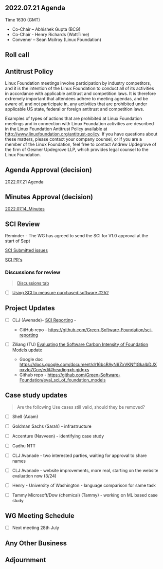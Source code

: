 ## 2022.07.21 Agenda

Time 1630 (GMT)

- Co-Chair – Abhishek Gupta (BCG)
- Co-Chair - Henry Richards (WattTime)
- Convener – Sean Mcilroy (Linux Foundation)

## Roll call
  
## Antitrust Policy
Linux Foundation meetings involve participation by industry competitors, and it is the intention of the Linux Foundation to conduct 
all of its activities in accordance with applicable antitrust and competition laws. 
It is therefore extremely important that attendees adhere to meeting agendas, and be aware of, and not participate in, any activities 
that are prohibited under applicable US state, federal or foreign antitrust and competition laws.

Examples of types of actions that are prohibited at Linux Foundation meetings and in connection with Linux Foundation activities are 
described in the Linux Foundation Antitrust Policy available at http://www.linuxfoundation.org/antitrust-policy. 
If you have questions about these matters, please contact your company counsel, or if you are a member of the Linux Foundation, 
feel free to contact Andrew Updegrove of the firm of Gesmer Updegrove LLP, which provides legal counsel to the Linux Foundation.
  
## Agenda Approval (decision) 

2022.07.21 Agenda

## Minutes Approval (decision) 

[2022.07.14_Minutes](https://github.com/Green-Software-Foundation/standards_wg/blob/main/Agenda_Minutes/2022.07.14.Minutes.md)

## SCI Review

Reminder - The WG has agreed to send the SCI for V1.0 approval at the start of Sept

[SCI Submitted issues](https://github.com/Green-Software-Foundation/software_carbon_intensity/issues)

[SCI PR's](https://github.com/Green-Software-Foundation/software_carbon_intensity/pulls)

### Discussions for review

> [Discussions tab](https://github.com/Green-Software-Foundation/software_carbon_intensity/discussions)

- [ ]  [Using SCI to measure purchased software #252](https://github.com/Green-Software-Foundation/software_carbon_intensity/discussions/253?converting=1)
 
## Project Updates

- [ ]  CLJ (Avenade)- [SCI Reporting](https://github.com/Green-Software-Foundation/sci-reporting) - 
    - GitHub repo - https://github.com/Green-Software-Foundation/sci-reporting
    
- [ ] Ziliang (TU) [Evaluating the Software Carbon Intensity of Foundation Models update](https://github.com/Green-Software-Foundation/eval_sci_of_foundation_models)
    - Google doc https://docs.google.com/document/d/16bcRAyN9ZxVKNf1GkaIbDJXnxvIo7Goe/edit#heading=h.gjdgxs
    - Github repo - https://github.com/Green-Software-Foundation/eval_sci_of_foundation_models

## Case study updates

> Are the following Use cases still valid, should they be removed?

- [ ] Shell (Adam) 

- [ ] Goldman Sachs (Sarah) - infrastructure

- [ ] Accenture (Navveen) - identifying case study 

- [ ]  Gadhu NTT 

- [ ]  CLJ Avanade - two interested parties, waiting for approval to share names

- [ ]  CLJ Avanade - website improvements, more real, starting on the website evaluation now (3/24)

- [ ]  Henry - University of Washington - language comparison for same task 

- [ ] Tammy Microsoft/Dow (chemical) (Tammy) - working on ML based case study

## WG Meeting Schedule

- [ ]  Next meeting 28th July

## Any Other Business

## Adjournment

